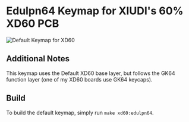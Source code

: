# Edulpn64 Keymap for XIUDI's 60% XD60 PCB

![Default Keymap for XD60](https://img.alicdn.com/imgextra/i1/1713761720/TB2K0gTalPxQeBjy1XcXXXHzVXa_!!1713761720.png)

## Additional Notes
This keymap uses the Default XD60 base layer, but follows the GK64 function layer (one of my XD60 boards use GK64 keycaps).

## Build
To build the default keymap, simply run `make xd60:edulpn64`.
